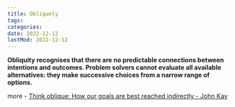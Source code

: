 ```yaml
---
title: Obliquely
tags:
categories:
date: 2022-12-12
lastMod: 2022-12-12
---
```

**Obliquity recognises that there are no predictable connections between intentions and outcomes. Problem solvers cannot evaluate all available alternatives: they make successive choices from a narrow range of options.**

more - [Think oblique: How our goals are best reached indirectly - John Kay](https://www.johnkay.com/2010/03/18/think-oblique-how-our-goals-are-best-reached-indirectly/)

